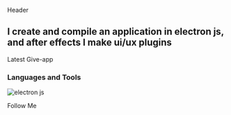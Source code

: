 Header

## I create and compile an application in electron js, and after effects I make ui/ux plugins

Latest Give-app

### Languages and Tools
![electron js](https://img.shields.io/badge/-<electronjs>-<COLOR>)

Follow Me

